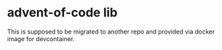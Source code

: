 # advent-of-code lib

This is supposed to be migrated to another repo and provided via docker image for devcontainer.
